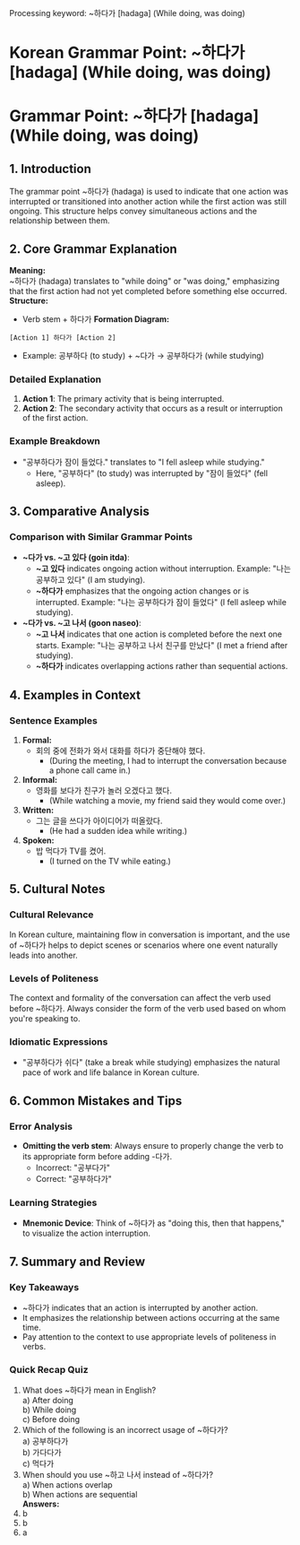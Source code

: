 Processing keyword: ~하다가 [hadaga] (While doing, was doing)
# Korean Grammar Point: ~하다가 [hadaga] (While doing, was doing)
# Grammar Point: ~하다가 [hadaga] (While doing, was doing)
## 1. Introduction
The grammar point ~하다가 (hadaga) is used to indicate that one action was interrupted or transitioned into another action while the first action was still ongoing. This structure helps convey simultaneous actions and the relationship between them.
## 2. Core Grammar Explanation
**Meaning:**  
~하다가 (hadaga) translates to "while doing" or "was doing," emphasizing that the first action had not yet completed before something else occurred.
**Structure:**  
- Verb stem + 하다가
**Formation Diagram:**  
```
[Action 1] 하다가 [Action 2]
```
- Example: 공부하다 (to study) + ~다가 → 공부하다가 (while studying)
### Detailed Explanation
1. **Action 1**: The primary activity that is being interrupted.
2. **Action 2**: The secondary activity that occurs as a result or interruption of the first action.
### Example Breakdown
- "공부하다가 잠이 들었다." translates to "I fell asleep while studying."
    - Here, "공부하다" (to study) was interrupted by "잠이 들었다" (fell asleep).
## 3. Comparative Analysis
### Comparison with Similar Grammar Points
- **~다가 vs. ~고 있다 (goin itda)**: 
  - **~고 있다** indicates ongoing action without interruption. Example: "나는 공부하고 있다" (I am studying).
  - **~하다가** emphasizes that the ongoing action changes or is interrupted. Example: "나는 공부하다가 잠이 들었다" (I fell asleep while studying).
- **~다가 vs. ~고 나서 (goon naseo)**:
  - **~고 나서** indicates that one action is completed before the next one starts. Example: "나는 공부하고 나서 친구를 만났다" (I met a friend after studying).
  - **~하다가** indicates overlapping actions rather than sequential actions.
## 4. Examples in Context
### Sentence Examples
1. **Formal:**
   - 회의 중에 전화가 와서 대화를 하다가 중단해야 했다.
     - (During the meeting, I had to interrupt the conversation because a phone call came in.)
2. **Informal:**
   - 영화를 보다가 친구가 놀러 오겠다고 했다.
     - (While watching a movie, my friend said they would come over.)
3. **Written:**
   - 그는 글을 쓰다가 아이디어가 떠올랐다.
     - (He had a sudden idea while writing.)
4. **Spoken:**
   - 밥 먹다가 TV를 켰어.
     - (I turned on the TV while eating.)
## 5. Cultural Notes
### Cultural Relevance
In Korean culture, maintaining flow in conversation is important, and the use of ~하다가 helps to depict scenes or scenarios where one event naturally leads into another. 
### Levels of Politeness
The context and formality of the conversation can affect the verb used before ~하다가. Always consider the form of the verb used based on whom you're speaking to.
### Idiomatic Expressions
- "공부하다가 쉬다" (take a break while studying) emphasizes the natural pace of work and life balance in Korean culture.
## 6. Common Mistakes and Tips
### Error Analysis
- **Omitting the verb stem**: Always ensure to properly change the verb to its appropriate form before adding -다가.
    - Incorrect: "공부다가"
    - Correct: "공부하다가"
### Learning Strategies
- **Mnemonic Device**: Think of ~하다가 as "doing this, then that happens," to visualize the action interruption. 
## 7. Summary and Review
### Key Takeaways
- ~하다가 indicates that an action is interrupted by another action.
- It emphasizes the relationship between actions occurring at the same time.
- Pay attention to the context to use appropriate levels of politeness in verbs.
### Quick Recap Quiz
1. What does ~하다가 mean in English?  
   a) After doing  
   b) While doing  
   c) Before doing  
2. Which of the following is an incorrect usage of ~하다가?  
   a) 공부하다가  
   b) 가다다가  
   c) 먹다가  
3. When should you use ~하고 나서 instead of ~하다가?  
   a) When actions overlap  
   b) When actions are sequential  
**Answers:**  
1. b  
2. b  
3. a
